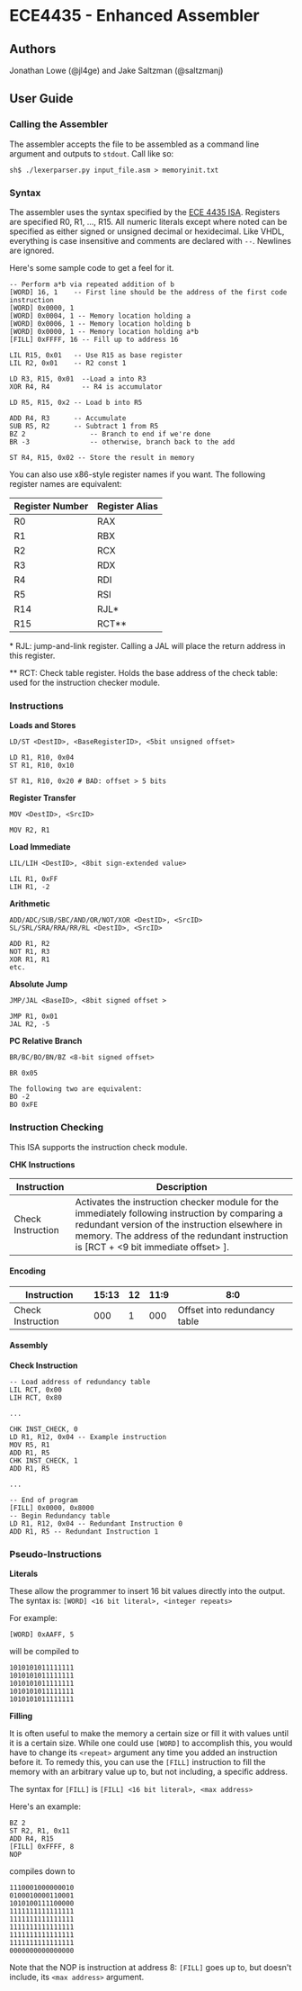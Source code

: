 # ECE4435 - Enhanced Assembler

## Authors
Jonathan Lowe (@jl4ge) and Jake Saltzman (@saltzmanj)

## User Guide

### Calling the Assembler

The assembler accepts the file to be assembled as a command line argument and outputs to `stdout`. Call like so:

```
sh$ ./lexerparser.py input_file.asm > memoryinit.txt
```


### Syntax

The assembler uses the syntax specified by the [ECE 4435 ISA](https://github.com/saltzmanj/ece4434_delta/blob/master/assembler/ISA4435.pdf). Registers are specified R0, R1, ..., R15. All  numeric literals except where noted can be specified as either signed or unsigned decimal or hexidecimal. Like VHDL, everything is case insensitive and comments are declared with `--`. Newlines are ignored.

Here's some sample code to get a feel for it.

```
-- Perform a*b via repeated addition of b
[WORD] 16, 1    -- First line should be the address of the first code instruction
[WORD] 0x0000, 1
[WORD] 0x0004, 1 -- Memory location holding a
[WORD] 0x0006, 1 -- Memory location holding b
[WORD] 0x0000, 1 -- Memory location holding a*b
[FILL] 0xFFFF, 16 -- Fill up to address 16

LIL R15, 0x01 	-- Use R15 as base register
LIL R2, 0x01  	-- R2 const 1

LD R3, R15, 0x01  --Load a into R3
XOR R4, R4 	      -- R4 is accumulator

LD R5, R15, 0x2 -- Load b into R5

ADD R4, R3 		-- Accumulate
SUB R5, R2 		-- Subtract 1 from R5
BZ 2 			    -- Branch to end if we're done
BR -3			    -- otherwise, branch back to the add

ST R4, R15, 0x02 -- Store the result in memory

```

You can also use x86-style register names if you want. The following register names are equivalent:

Register Number|Register Alias
---------------|--------------
R0 | RAX
R1 | RBX
R2 | RCX
R3 | RDX
R4 | RDI
R5 | RSI
R14| RJL\*
R15 | RCT\*\*

\* RJL: jump-and-link register. Calling a JAL will place the return address in this register.

\*\* RCT: Check table register. Holds the base address of the check table: used for the instruction checker module.



### Instructions

**Loads and Stores**
```
LD/ST <DestID>, <BaseRegisterID>, <5bit unsigned offset>

LD R1, R10, 0x04
ST R1, R10, 0x10

ST R1, R10, 0x20 # BAD: offset > 5 bits
```

**Register Transfer**
```
MOV <DestID>, <SrcID>

MOV R2, R1
```

**Load Immediate**
```
LIL/LIH <DestID>, <8bit sign-extended value>

LIL R1, 0xFF
LIH R1, -2
```

**Arithmetic**

```
ADD/ADC/SUB/SBC/AND/OR/NOT/XOR <DestID>, <SrcID>
SL/SRL/SRA/RRA/RR/RL <DestID>, <SrcID>

ADD R1, R2
NOT R1, R3
XOR R1, R1
etc.
```

**Absolute Jump**

```
JMP/JAL <BaseID>, <8bit signed offset >

JMP R1, 0x01
JAL R2, -5
```

**PC Relative Branch**
```
BR/BC/BO/BN/BZ <8-bit signed offset>

BR 0x05

The following two are equivalent:
BO -2
BO 0xFE
```
### Instruction Checking
This ISA supports the instruction check module. 

**CHK Instructions**

Instruction | Description
-------------|---------------
Check Instruction | Activates the instruction checker module for the immediately following instruction by comparing a redundant version of the instruction elsewhere in memory. The address of the redundant instruction is [RCT + <9 bit immediate offset> ].

#### Encoding

Instruction| 15:13 | 12 | 11:9 | 8:0
-----------------------|------|----|------|-----
Check Instruction | 000 | 1 | 000 | Offset into redundancy table

#### Assembly


**Check Instruction**
```
-- Load address of redundancy table
LIL RCT, 0x00
LIH RCT, 0x80

...

CHK INST_CHECK, 0
LD R1, R12, 0x04 -- Example instruction
MOV R5, R1
ADD R1, R5
CHK INST_CHECK, 1
ADD R1, R5

...

-- End of program
[FILL] 0x0000, 0x8000
-- Begin Redundancy table
LD R1, R12, 0x04 -- Redundant Instruction 0
ADD R1, R5 -- Redundant Instruction 1

```

### Pseudo-Instructions

**Literals**

These allow the programmer to insert 16 bit values directly into the output. The syntax is: ```[WORD] <16 bit literal>, <integer repeats>```

For example:
```
[WORD] 0xAAFF, 5
```
will be compiled to 
```
1010101011111111
1010101011111111
1010101011111111
1010101011111111
1010101011111111
```

**Filling**

It is often useful to make the memory a certain size or fill it with values until it is a certain size. While one could use `[WORD]` to accomplish this, you would have to change its `<repeat>` argument any time you added an instruction before it. To remedy this, you can use the `[FILL]` instruction to fill the memory with an arbitrary value up to, but not including, a specific address.

The syntax for `[FILL]` is `[FILL] <16 bit literal>, <max address>`

Here's an example:

```
BZ 2
ST R2, R1, 0x11
ADD R4, R15
[FILL] 0xFFFF, 8
NOP
```

compiles down to

```
1110001000000010
0100010000110001
1010100111100000
1111111111111111
1111111111111111
1111111111111111
1111111111111111
1111111111111111
0000000000000000
```

Note that the NOP is instruction at address 8: `[FILL]` goes up to, but doesn't include, its `<max address>` argument.


